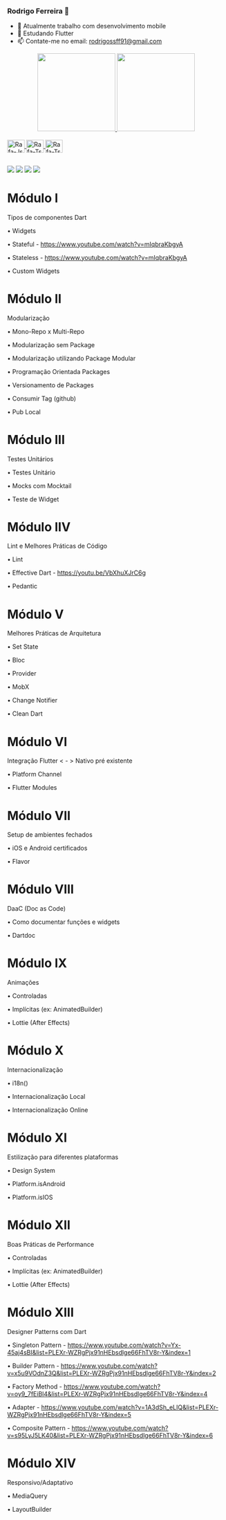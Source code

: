 ### Rodrigo Ferreira 👋


- 🔭 Atualmente trabalho com desenvolvimento mobile
- 🌱 Estudando Flutter
- 📫 Contate-me no email: rodrigossff91@gmail.com

<div align="center">
  <a href="https://github.com/Rodrigossff91">
  <img height="180em" src="https://github-readme-stats.vercel.app/api?username=Rodrigossff91&show_icons=true&theme=dark&include_all_commits=true&count_private=true"/>
  <img height="180em" src="https://github-readme-stats.vercel.app/api/top-langs/?username=Rodrigossff91&layout=compact&langs_count=7&theme=dark"/>
</div>
<div style="display: inline_block"><br>
  <img align="center" alt="Rafa-Js" height="30" width="40" src="https://cdn.jsdelivr.net/gh/devicons/devicon/icons/flutter/flutter-original.svg">
  <img align="center" alt="Rafa-Ts" height="30" width="40" src="https://cdn.jsdelivr.net/gh/devicons/devicon/icons/dart/dart-original.svg">
  <img align="center" alt="Rafa-Ts" height="30" width="40" src="https://cdn.jsdelivr.net/gh/devicons/devicon/icons/kotlin/kotlin-original.svg">
</div>
  
  ##
 
<div> 
  <a href="https://www.instagram.com/roodrigo_ferreiraa/" target="_blank"><img src="https://img.shields.io/badge/-Instagram-%23E4405F?style=for-the-badge&logo=instagram&logoColor=white" target="_blank"></a>
 <a href="url" target="_blank"><img src="https://img.shields.io/badge/Discord-7289DA?style=for-the-badge&logo=discord&logoColor=white" target="_blank"></a> 
  <a href = "mailto:rodrigossff91@gmail.com"><img src="https://img.shields.io/badge/-Gmail-%23333?style=for-the-badge&logo=gmail&logoColor=white" target="_blank"></a>
  <a href="https://www.linkedin.com/in/rodrigo-ferreira-ba2430163/" target="_blank"><img src="https://img.shields.io/badge/-LinkedIn-%230077B5?style=for-the-badge&logo=linkedin&logoColor=white" target="_blank"></a> 
<!--  
  ![Snake animation](https://github.com/rafaballerini/rafaballerini/blob/output/github-contribution-grid-snake.svg) -->
 
</div>
  
# Módulo I⁣

Tipos de componentes Dart⁣

• Widgets⁣

• Stateful⁣ - https://www.youtube.com/watch?v=mIqbraKbgyA

• Stateless⁣ - https://www.youtube.com/watch?v=mIqbraKbgyA

• Custom Widgets⁣
  
# Módulo II﻿⁣

Modularização⁣

• Mono-Repo x Multi-Repo⁣

• Modularização sem Package⁣

• Modularização utilizando Package Modular⁣

• Programação Orientada Packages⁣

• Versionamento de Packages⁣

• Consumir Tag (github)⁣

• Pub Local⁣
  
# Módulo II﻿⁣I

Testes Unitários⁣

• Testes Unitário⁣

• Mocks com Mocktail⁣

• Teste de Widget
  
# Módulo II﻿V

Lint e Melhores Práticas de Código

• Lint

• Effective Dart - https://youtu.be/VbXhuXJrC6g

• Pedantic
  
# Módulo V

Melhores Práticas de Arquitetura

• Set State

• Bloc

• Provider

• MobX

• Change Notifier

• Clean Dart
  
# Módulo VI⁣

Integração Flutter < - > Nativo pré existente

• Platform Channel

• Flutter Modules
  
# Módulo VI⁣I⁣

Setup de ambientes fechados⁣

• iOS e Android certificados⁣

• Flavor⁣
  
# Módulo VI⁣II

DaaC (Doc as Code)⁣

• Como documentar funções e widgets⁣

• Dartdoc⁣
  
# Módulo IX

Animações⁣

• Controladas⁣

• Implícitas (ex: AnimatedBuilder)⁣

• Lottie (After Effects)
  
# Módulo X⁣

Internacionalização⁣

• i18n()⁣

• Internacionalização Local⁣

• Internacionalização Online⁣
  
# Módulo XI

Estilização para diferentes plataformas ⁣

• Design System⁣

• Platform.isAndroid⁣

• Platform.isIOS⁣
  
# Módulo XII

Boas Práticas de Performance⁣

• Controladas⁣

• Implícitas (ex: AnimatedBuilder)⁣

• Lottie (After Effects)
  
# Módulo XIII

Designer Patterns com Dart

• Singleton Pattern - https://www.youtube.com/watch?v=Yx-45aj4sBI&list=PLEXr-WZRgPjx91nHEbsdlge66FhTV8r-Y&index=1
  
• Builder Pattern - https://www.youtube.com/watch?v=x5u9VOdnZ3Q&list=PLEXr-WZRgPjx91nHEbsdlge66FhTV8r-Y&index=2
  
• Factory Method - https://www.youtube.com/watch?v=oy9_7fEiBl4&list=PLEXr-WZRgPjx91nHEbsdlge66FhTV8r-Y&index=4
  
• Adapter - https://www.youtube.com/watch?v=1A3dSh_eLIQ&list=PLEXr-WZRgPjx91nHEbsdlge66FhTV8r-Y&index=5
  
• Composite Pattern - https://www.youtube.com/watch?v=s95LyJ5LK40&list=PLEXr-WZRgPjx91nHEbsdlge66FhTV8r-Y&index=6
  
 # Módulo XIV
 
Responsivo/Adaptativo
  
• MediaQuery
  
• LayoutBuilder
  
  
